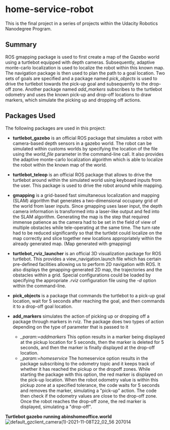 # home-service-robot

This is the final project in a series of projects within the Udacity Robotics Nanodegree Program.

## Summary
ROS gmapping package is used to first create a map of the Gazebo world using a turtlebot equipped with depth cameras. Subsequently, adaptive monte-carlo localization is used to localize the robot within this known map. The navigation package is then used to plan the path to a goal location. Two sets of goals are specified and a package named *pick_objects* is used to drive the turtlebot towards the pick-up goal and subsequently to the drop-off zone. Another package named *add_markers* subscribes to the turtlebot odometry and uses the known pick-up and drop-off locations to draw markers, which simulate the picking up and dropping off actions.

## Packages Used
The following packages are used in this project:

- **turtlebot_gazebo** is an official ROS package that simulates a robot with camera-based depth sensors in a gazebo world. The robot can be simulated within customs worlds by specifying the location of the file using the *world_file* parameter in the command-line call. It also provides the adaptive monte-carlo localization algorithm which is able to localize the robot within the known map of the world.

- **turtlebot_teleop** is an official ROS package that allows to drive the turtlebot around within the simulated world using keyboard inputs from the user. This package is used to drive the robot around while mapping.

- **gmapping** is a grid-based fast simultaneous localization and mapping (SLAM) algorithm that generates a two-dimensional occupany grid of the world from laser inputs. Since gmapping uses laser input, the depth camera information is transformed into a laser-like output and fed into the SLAM algorithm. Generating the map is the step that required immense patience as the camera had to be set in the field of view of multiple obstacles while tele-operating at the same time. The turn rate had to be reduced significantly so that the turtlebt could localize on the map correctly and slice together new locations appropriately within the already generated map. (Map generated with gmapping)

- **turtlebot_rviz_launcher** is an official 3D visualization package for ROS turtlebot. This provides a view_navigation.launch file which has certain pre-defined facilities allowing us to perform 2D navigation with ROS. It also displays the gmapping-generated 2D map, the trajectories and the obstacles within a grid. Special configurations could be loaded by specifying the appropriate *.rviz* configuration file using the *-d* option within the command-line.

- **pick_objects** is a package that commands the turtlebot to a pick-up goal location, wait for 5 seconds after reaching the goal, and then commands it to a drop-off goal location.

- **add_markers** simulates the action of picking up or dropping off a package through markers in rviz. The package does two types of action depending on the type of parameter that is passed to it
  - *_param:=addmarkers* This option results in a marker being displayed at the pickup location for 5 seconds, then the marker is deleted for 5 seconds, and then the marker is finally displayed at the drop-off location. 
  - *_param:=homeservice* The homeservice option results in the package subscribing to the odometry topic and it keeps track of whether it has reached the pickup or the dropoff zones. While starting the package with this option, the red marker is displayed on the pick-up location. When the robot odometry value is within this pickup zone at a specified tolerance, the code waits for 5 seconds and removes the marker, simulating a "pick-up" action. The code then check if the odometry values are close to the drop-off zone. Once the robot reaches the drop-off zone, the red marker is displayed, simulating a "drop-off".


**Turtlebot gazebo running abinshomeoffice.world**
![default_gzclient_camera(1)-2021-11-08T22_02_56 207014](https://user-images.githubusercontent.com/23329551/140854408-d83cce56-9d93-4237-a277-bbdbe59ab578.jpg)
